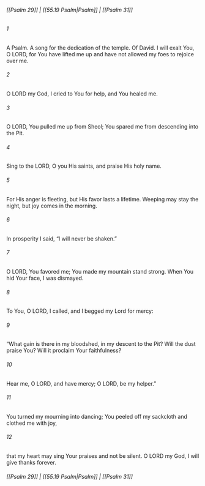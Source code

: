 
###### [[Psalm 29]] | [[55.19 Psalm|Psalm]] | [[Psalm 31]]

###### 1
A Psalm. A song for the dedication of the temple. Of David. I will exalt You, O LORD, for You have lifted me up and have not allowed my foes to rejoice over me.
###### 2
O LORD my God, I cried to You for help, and You healed me.
###### 3
O LORD, You pulled me up from Sheol; You spared me from descending into the Pit.
###### 4
Sing to the LORD, O you His saints, and praise His holy name.
###### 5
For His anger is fleeting, but His favor lasts a lifetime. Weeping may stay the night, but joy comes in the morning.
###### 6
In prosperity I said, “I will never be shaken.”
###### 7
O LORD, You favored me; You made my mountain stand strong. When You hid Your face, I was dismayed.
###### 8
To You, O LORD, I called, and I begged my Lord for mercy:
###### 9
“What gain is there in my bloodshed, in my descent to the Pit? Will the dust praise You? Will it proclaim Your faithfulness?
###### 10
Hear me, O LORD, and have mercy; O LORD, be my helper.”
###### 11
You turned my mourning into dancing; You peeled off my sackcloth and clothed me with joy,
###### 12
that my heart may sing Your praises and not be silent. O LORD my God, I will give thanks forever.

###### [[Psalm 29]] | [[55.19 Psalm|Psalm]] | [[Psalm 31]]
